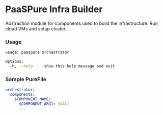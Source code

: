 # PaaSPure Infra Builder

Abstraction module for components used to build the infrastructure.
Run cloud VMs and setup cluster.

### Usage

```bash
usage: paaspure orchestrator

Options:
  -h, --help     show this help message and exit
```

### Sample PureFile

```yaml
orchestrator:
  components:
    $COMPONENT_NAME:
      $COMPONENT_ARG1: $VAL1
      ...
```
